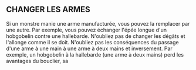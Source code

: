 ## CHANGER LES ARMES


Si un monstre manie une arme manufacturée, vous
pouvez la remplacer par une autre. Par exemple, vous
pouvez échanger l'épée longue d'un hobgobelin contre une
hallebarde. N'oubliez pas de changer les dégâts et l'allonge
comme il se doit. N'oubliez pas les conséquences du
passage d'une arme à une main à une arme à deux mains
et inversement. Par exemple, un hobgobelin à la hallebarde
(une arme à deux mains) perd les avantages du bouclier, sa
